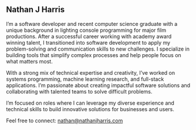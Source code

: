 ## Nathan J Harris


I’m a software developer and recent computer science graduate with a unique background in lighting console programming for major film productions. After a successful career working with academy award winning talent, I transitioned into software development to apply my problem-solving and communication skills to new challenges. I specialize in building tools that simplify complex processes and help people focus on what matters most.

With a strong mix of technical expertise and creativity, I’ve worked on systems programming, machine learning research, and full-stack applications. I’m passionate about creating impactful software solutions and collaborating with talented teams to solve difficult problems.

I’m focused on roles where I can leverage my diverse experience and technical skills to build innovative solutions for businesses and users.

Feel free to connect: nathan@nathanjharris.com

<!--
**nathanjh-28/nathanjh-28** is a ✨ _special_ ✨ repository because its `README.md` (this file) appears on your GitHub profile.

Here are some ideas to get you started:

- 🔭 I’m currently working on ...
- 🌱 I’m currently learning ...
- 👯 I’m looking to collaborate on ...
- 🤔 I’m looking for help with ...
- 💬 Ask me about ...
- 📫 How to reach me: ...
- 😄 Pronouns: ...
- ⚡ Fun fact: ...
-->
